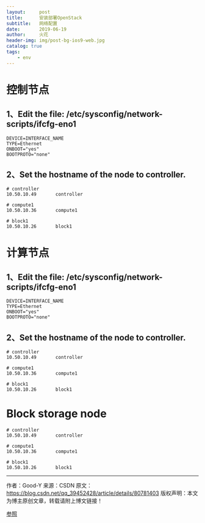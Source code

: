 ```yaml
---
layout:     post
title:      安装部署OpenStack
subtitle:   网络配置
date:       2019-06-19
author:     火花
header-img: img/post-bg-ios9-web.jpg
catalog: true
tags:
    - env
---
```

# 控制节点 #
## 1、Edit the file: /etc/sysconfig/network-scripts/ifcfg-eno1  ##

	DEVICE=INTERFACE_NAME
	TYPE=Ethernet
	ONBOOT="yes"
	BOOTPROTO="none"

##  2、Set the hostname of the node to controller. ##
	# controller
	10.50.10.49       controller
	
	# compute1
	10.50.10.36       compute1

	# block1
	10.50.10.26       block1


# 计算节点 #
## 1、Edit the file: /etc/sysconfig/network-scripts/ifcfg-eno1  ##
	DEVICE=INTERFACE_NAME
	TYPE=Ethernet
	ONBOOT="yes"
	BOOTPROTO="none"

##  2、Set the hostname of the node to controller. ##
	# controller
	10.50.10.49       controller
	
	# compute1
	10.50.10.36       compute1
	
	# block1
	10.50.10.26       block1

# Block storage node #
	# controller
	10.50.10.49       controller
	
	# compute1
	10.50.10.36       compute1
	
	# block1
	10.50.10.26       block1


--------------------- 
作者：Good-Y 
来源：CSDN 
原文：https://blog.csdn.net/qq_39452428/article/details/80781403 
版权声明：本文为博主原创文章，转载请附上博文链接！

[参照](https://blog.csdn.net/qq_39452428/article/details/80781403)

